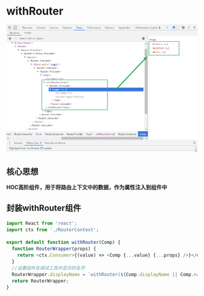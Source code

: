 # withRouter

![image-20220801135350289](6-7.实现withRouter/image-20220801135350289.png)

## 核心思想

**HOC高阶组件，用于将路由上下文中的数据，作为属性注入到组件中**

## 封装withRouter组件

```js
import React from 'react';
import ctx from './RouterContext';

export default function withRouter(Comp) {
  function RouterWrapper(props) {
    return <ctx.Consumer>{(value) => <Comp {...value} {...props} />}</ctx.Consumer>; //注入上下文数据，并传递自身接收的s
  }
  //设置组件在调试工具中显示的名字
  RouterWrapper.displayName = `withRouter(${Comp.displayName || Comp.name})`;
  return RouterWrapper;
}
```

